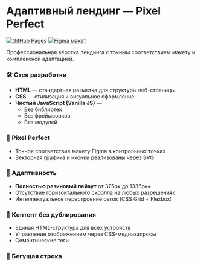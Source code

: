 # Адаптивный лендинг — Pixel Perfect

[![GitHub Pages](https://img.shields.io/badge/Demo-Live-brightgreen)](https://progprofesion.github.io/top-lending/)
[![Figma макет](https://img.shields.io/badge/Maket-Figma-orange)](https://www.figma.com/design/HJTL3UFGUxI1Qqs8B03rwg/%D0%94%D0%B8%D0%B7%D0%B0%D0%B9%D0%BD_%D0%B4%D0%BB%D1%8F_%D0%B2%D0%B5%D1%80%D1%81%D1%82%D0%BA%D0%B8_%D0%A2%D0%B5%D1%81%D1%82%D0%BE%D0%B2%D1%8B%D0%B9_%D0%BB%D0%B5%D0%BD%D0%B4%D0%B8%D0%BD%D0%B3?node-id=0-1&p=f&t=Yq9reeJnderg2PD5-0)

Профессиональная вёрстка лендинга с точным соответствием макету и комплексной адаптацией.

### 🛠 Стек разработки

- **HTML** — стандартная разметка для структуры веб-страницы.
- **CSS** — стилизация и визуальное оформление.
- **Чистый JavaScript (Vanilla JS)** —
  - Без библиотек
  - Без фреймворков
  - Без модулей

### 🎯 Pixel Perfect

- Точное соответствие макету Figma в контрольных точках
- Векторная графика и иконки реализованы через SVG

### 📱 Адаптивность

- **Полностью резиновый лейаут** от 375px до 1336px+
- Отсутствие горизонтального скролла на любых разрешениях
- Интеллектуальное перестроение сеток (CSS Grid + Flexbox)

### 🚫 Контент без дублирования

- Единая HTML-структура для всех устройств
- Управление отображением через CSS-медиазапросы
- Семантические теги

### 🏃 Бегущая строка
